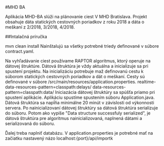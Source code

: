 #MHD BA

Aplikácia MHD-BA slúži na plánovanie ciest V MHD Bratislava. Projekt obsahuje dáta statických cestovných poriadkov z roku 2018 a dáta o meškaní z 2/2018, 3/2018, 4/2018.

##Intalačná príručka

mvn clean install
Nainštalujú sa všetky potrebné triedy definované v súbore contract.yaml.

Na vyhľadávanie ciest používame RAPTOR algoritmus, ktorý operuje na dátovej štruktúre. Dátová štruktúra je vždy aktuálna a inicializuje sa pri spustení projektu.
Na inicializáciu potrebuje maž definovanú cestu k súborom statických cestovných poriadkov a dát o meškaní. Cesty sú definované v súbore /src/main/resources/application.properties. 
realtime-data-resources-pattern=classpath:delays/
data-resources-pattern=classpath:data/
Iniciazácia dátovej štruktúry sa spúšťa priamo pri spustení aplikácie. Aplikáciu spustíme spustením súboru Application.java.
Dátová štruktúra sa napĺňa minimálne 20 minút v závislosti od výkonnosti servera. Po nainicializovaní dátovej štruktúry sa dátová štruktúra serializuje do súboru. 
Potom ako vypíše "Data structure successfuly serialized", je dátová štruktúra pre algoritmus nainicializovaná, naplnená dátami a serializovaná do súboru.

Ďalej treba naplniť databázu. V application.properties je potrebné mať na začiatku nastavený názo 
localhost:{port}/api/importk